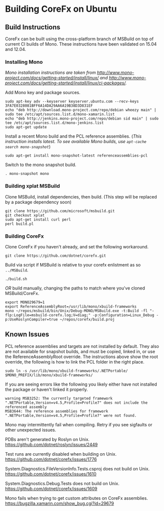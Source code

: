 # Building CoreFx on Ubuntu
## Build Instructions
CoreFx can be built using the cross-platform branch of MSBuild on top of current CI builds of Mono. These instructions have been validated on 15.04 and 12.04.
### Installing Mono
_Mono installation instructions are taken from http://www.mono-project.com/docs/getting-started/install/linux/ and http://www.mono-project.com/docs/getting-started/install/linux/ci-packages/._

Add Mono key and package sources.
```
sudo apt-key adv --keyserver keyserver.ubuntu.com --recv-keys 3FA7E0328081BFF6A14DA29AA6A19B38D3D831EF
echo "deb http://download.mono-project.com/repo/debian wheezy main" | sudo tee /etc/apt/sources.list.d/mono-xamarin.list
echo "deb http://jenkins.mono-project.com/repo/debian sid main" | sudo tee /etc/apt/sources.list.d/mono-jenkins.list
sudo apt-get update
```
Install a recent Mono build and the PCL reference assemblies. (_This instruction installs latest. To see available Mono builds, use `apt-cache search mono-snapshot`_)
```
sudo apt-get install mono-snapshot-latest referenceassemblies-pcl
```
Switch to the mono snapshot build.
```
. mono-snapshot mono
```
### Building xplat MSBuild
Clone MSBuild, install dependencies, then build. (This step will be replaced by a package dependency soon)
```
git clone https://github.com/microsoft/msbuild.git
git checkout xplat
sudo apt-get install curl perl
perl build.pl
```
### Building CoreFx
Clone CoreFx if you haven't already, and set the following workaround.
```
git clone https://github.com/dotnet/corefx.git
```
Build via script if MSBuild is relative to your corefx enlistment as so `../MSBuild`.
```
./build.sh
```
_OR_ build manually, changing the paths to match where you've cloned MSBuild/CoreFx.
```
export MONO29679=1
export ReferenceAssemblyRoot=/usr/lib/mono/xbuild-frameworks
mono ~/repos/msbuild/bin/Unix/Debug-MONO/MSBuild.exe -t:Build -fl "-flp:LogFile=msbuild-corefx.log;V=diag;" -p:Configuration=Linux_Debug -p:UseRoslynCompiler=true ~/repos/corefx/build.proj
``` 
## Known Issues
PCL reference assemblies and targets are not installed by default. They also are not available for snapshot builds, and must be copied, linked in, or use the ReferenceAssemblyRoot override. The instructions above show the root override, the following is how to link the PCL folder in the right place.
```
sudo ln -s /usr/lib/mono/xbuild-frameworks/.NETPortable/ $MONO_PREFIX/lib/mono/xbuild-frameworks/
```
If you are seeing errors like the following you likely either have not installed the package or haven't linked it properly.
```
warning MSB3252: The currently targeted framework ".NETPortable,Version=v4.5,Profile=Profile7" does not include the referenced assembly
MSB3644: The reference assemblies for framework ".NETPortable,Version=v4.5,Profile=Profile7" were not found.
```
Mono may intermittently fail when compiling. Retry if you see sigfaults or other unexpected issues.

PDBs aren't generated by Roslyn on Unix. https://github.com/dotnet/roslyn/issues/2449

Test runs are currently disabled when building on Unix. https://github.com/dotnet/corefx/issues/1776

System.Diagnostics.FileVersionInfo.Tests.csproj does not build on Unix. https://github.com/dotnet/corefx/issues/1610

System.Diagnostics.Debug.Tests does not build on Unix. https://github.com/dotnet/corefx/issues/1609

Mono fails when trying to get custom attributes on CoreFx assemblies. https://bugzilla.xamarin.com/show_bug.cgi?id=29679
